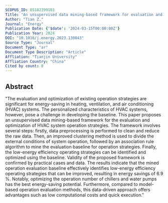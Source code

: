 ```yaml
---
SCOPUS_ID: 85182399103
Title: "An unsupervised data mining-based framework for evaluation and optimization of operation strategy of HVAC system"
Author: "Tian Z."
Journal: "Energy"
Publication Date: {'$date': '2024-03-15T00:00:00Z'}
Publication Year: 2024
DOI: "10.1016/j.energy.2023.130043"
Source Type: "Journal"
Document Type: "ar"
Document Type Description: "Article"
Affliation: "Tianjin University"
Affliation Country: "China"
Cited by count: 0
---
```


## Abstract
"The evaluation and optimization of existing operation strategies are significant for energy-saving in heating, ventilation, and air conditioning (HVAC) systems. The personalized characteristics of HVAC systems, however, pose a challenge in developing the baseline. This paper proposes an unsupervised data mining-based framework for the evaluation and optimization of HVAC system operation strategies. The framework involves several steps: firstly, data preprocessing is performed to clean and reduce the raw data. Then, an improved clustering method is used to divide the external conditions of system operation, followed by an association rule algorithm to mine the evaluation baseline for operation strategies. Finally, the low-energy efficiency operating strategies can be identified and optimized using the baseline. Validity of the proposed framework is confirmed by practical cases and data. The results indicate that the mined operation evaluation baseline effectively identifies low-energy efficiency operating strategies that can be improved, resulting in energy savings of 6.9 %. Notably, optimizing the operation number of chillers and water pumps has the best energy-saving potential. Furthermore, compared to model-based operation evaluation methods, this data-driven approach offers advantages such as low computational costs and quick execution."

